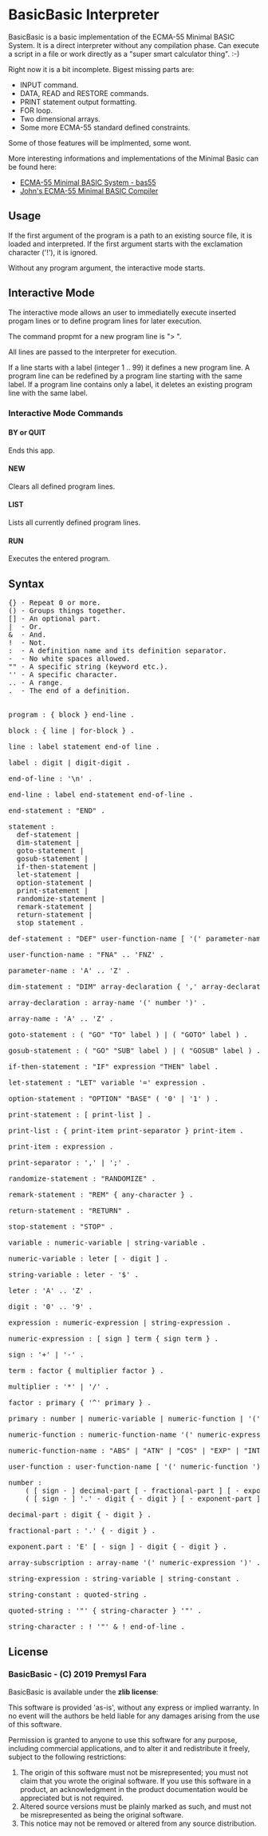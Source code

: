 # BasicBasic Interpreter

BasicBasic is a basic implementation of the ECMA-55 Minimal BASIC System. It is a direct interpreter 
without any compilation phase. Can execute a script in a file or work directly as a "super smart
calculator thing". :-)

Right now it is a bit incomplete. Bigest missing parts are:

  - INPUT command.
  - DATA, READ and RESTORE commands.
  - PRINT statement output formatting.
  - FOR loop.
  - Two dimensional arrays.
  - Some more ECMA-55 standard defined constraints.

Some of those features will be implmented, some wont. 

More interesting informations and implementations of the Minimal Basic can be found here:

  - [ECMA-55 Minimal BASIC System - bas55](https://jorgicor.niobe.org/bas55/)
  - [John's ECMA-55 Minimal BASIC Compiler](https://buraphakit.sourceforge.io/BASIC.shtml)


## Usage

If the first argument of the program is a path to an existing source file, it is loaded and interpreted.
If the first argument starts with the exclamation character ('!'), it is ignored.

Without any program argument, the interactive mode starts.

## Interactive Mode

The interactive mode allows an user to immediatelly execute inserted progam lines or to define
program lines for later execution.

The command propmt for a new program line is "> ".

All lines are passed to the interpreter for execution.

If a line starts with a label (integer 1 .. 99) it defines a new program line.
A program line can be redefined by a program line starting with the same label.
If a program line contains only a label, it deletes an existing program line with the same label.

### Interactive Mode Commands

#### BY or QUIT

Ends this app.

#### NEW

Clears all defined program lines.

#### LIST

Lists all currently defined program lines.

#### RUN

Executes the entered program.

## Syntax

<pre>
{} - Repeat 0 or more.
() - Groups things together.
[] - An optional part.
|  - Or.
&  - And.
!  - Not.
:  - A definition name and its definition separator.
-  - No white spaces allowed.
"" - A specific string (keyword etc.).
'' - A specific character.
.. - A range.
.  - The end of a definition.


program : { block } end-line .

block : { line | for-block } .

line : label statement end-of line .

label : digit | digit-digit .

end-of-line : '\n' .

end-line : label end-statement end-of-line .

end-statement : "END" .

statement :
  def-statement |
  dim-statement |
  goto-statement | 
  gosub-statement | 
  if-then-statement |
  let-statement |
  option-statement |
  print-statement |
  randomize-statement |
  remark-statement |
  return-statement |
  stop statement .

def-statement : "DEF" user-function-name [ '(' parameter-name ')' ] '=' numeric-expression

user-function-name : "FNA" .. 'FNZ' .

parameter-name : 'A' .. 'Z' .

dim-statement : "DIM" array-declaration { ',' array-declaration } .

array-declaration : array-name '(' number ')' . 

array-name : 'A' .. 'Z' .

goto-statement : ( "GO" "TO" label ) | ( "GOTO" label ) .

gosub-statement : ( "GO" "SUB" label ) | ( "GOSUB" label ) .

if-then-statement : "IF" expression "THEN" label .

let-statement : "LET" variable '=' expression .

option-statement : "OPTION" "BASE" ( '0' | '1' ) .

print-statement : [ print-list ] .

print-list : { print-item print-separator } print-item .

print-item : expression .

print-separator : ',' | ';' .

randomize-statement : "RANDOMIZE" .

remark-statement : "REM" { any-character } .

return-statement : "RETURN" .

stop-statement : "STOP" .

variable : numeric-variable | string-variable .

numeric-variable : leter [ - digit ] .

string-variable : leter - '$' .

leter : 'A' .. 'Z' .

digit : '0' .. '9' .

expression : numeric-expression | string-expression .

numeric-expression : [ sign ] term { sign term } .

sign : '+' | '-' .

term : factor { multiplier factor } .

multiplier : '*' | '/' .

factor : primary { '^' primary } .

primary : number | numeric-variable | numeric-function | '(' numeric-expression ')' | user-function | array-subscription .

numeric-function : numeric-function-name '(' numeric-expression ')' .

numeric-function-name : "ABS" | "ATN" | "COS" | "EXP" | "INT" | "LOG" | "RND" | "SGN" | "SIN" | "SQR" | "TAN" .

user-function : user-function-name [ '(' numeric-function ')' ] .

number : 
    ( [ sign - ] decimal-part [ - fractional-part ] [ - exponent-part ] ) | 
    ( [ sign - ] '.' - digit { - digit } [ - exponent-part ] ) .

decimal-part : digit { - digit } .

fractional-part : '.' { - digit } .

exponent.part : 'E' [ - sign ] - digit { - digit } .

array-subscription : array-name '(' numeric-expression ')' .

string-expression : string-variable | string-constant .

string-constant : quoted-string .

quoted-string : '"' { string-character } '"' .

string-character : ! '"' & ! end-of-line .
</pre>

## License

### BasicBasic - (C) 2019 Premysl Fara 
 
BasicBasic is available under the **zlib license**:

This software is provided 'as-is', without any express or implied
warranty.  In no event will the authors be held liable for any damages
arising from the use of this software.

Permission is granted to anyone to use this software for any purpose,
including commercial applications, and to alter it and redistribute it
freely, subject to the following restrictions:

1. The origin of this software must not be misrepresented; you must not
   claim that you wrote the original software. If you use this software
   in a product, an acknowledgment in the product documentation would be
   appreciated but is not required.
2. Altered source versions must be plainly marked as such, and must not be
   misrepresented as being the original software.
3. This notice may not be removed or altered from any source distribution.